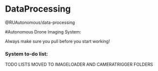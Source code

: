 # DataProcessing

@RUAutonomous/data-processing

#Autonomous Drone Imaging System:

Always make sure you pull before you start working!

### System to-do list:
TODO LISTS MOVED TO IMAGELOADER AND CAMERATRIGGER FOLDERS
	
	



